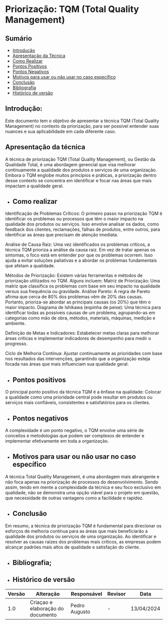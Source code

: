 # Priorização: TQM (Total Quality Management)

## Sumário
* [Introdução](#Introdução)
* [Apresentação da Técnica](#Apresentação-da-Técnica)
* [Como Realizar](#Como-Realizar)
* [Pontos Positivos](#Pontos-Positivos)
* [Pontos Negativos](#Pontos-Negativos)
* [Motivos para usar ou não usar no caso específico](#Motivos-para-usar-ou-não-usar-no-caso-específico)
* [Conclusão](#Conclusão)
* [Bibliografia](#Bibliografia)
* [Histórico de versão](#Histórico-de-versão)
  
## Introdução:
Este documento tem o objetivo de apresentar a técnica TQM (Total Quality Management) no contexto da priorização, para ser possível entender
suas nuances e sua aplicabilidade em cada diferente caso.

## Apresentação da técnica
A técnica de priorização TQM (Total Quality Management), ou Gestão da Qualidade Total, é uma abordagem gerencial que visa melhorar 
continuamente a qualidade dos produtos e serviços de uma organização. Embora o TQM englobe muitos princípios e práticas, a priorização 
dentro desse contexto se concentra em identificar e focar nas áreas que mais impactam a qualidade geral.

- ## Como realizar
Identificação de Problemas Críticos: O primeiro passo na priorização TQM é identificar os problemas ou processos que têm o maior impacto 
na qualidade dos produtos ou serviços. Isso envolve analisar os dados, como feedback dos clientes, reclamações, falhas de produtos, 
entre outros, para identificar as áreas que precisam de atenção imediata.

Análise de Causa Raiz: Uma vez identificados os problemas críticos, a técnica TQM prioriza a análise da causa raiz. Em vez de tratar apenas
os sintomas, o foco está em entender por que os problemas ocorrem. Isso ajuda a evitar soluções paliativas e a abordar os problemas 
fundamentais que afetam a qualidade.

Métodos de Priorização: Existem várias ferramentas e métodos de priorização utilizados no TQM. Alguns incluem:
Matriz de Priorização: Uma matriz que classifica os problemas com base em seu impacto na qualidade versus sua frequência ou gravidade.
Análise Pareto: A regra de Pareto afirma que cerca de 80% dos problemas vêm de 20% das causas. Portanto, prioriza-se abordar as principais 
causas (os 20%) que têm o maior impacto.
Diagrama de Ishikawa (espinha de peixe): Uma técnica para identificar todas as possíveis causas de um problema, agrupando-as em categorias
como mão de obra, métodos, materiais, máquinas, medição e ambiente.

Definição de Metas e Indicadores: Estabelecer metas claras para melhorar áreas críticas e implementar indicadores de desempenho para 
medir o progresso.

Ciclo de Melhoria Contínua: Ajustar continuamente as prioridades com base nos resultados das intervenções, garantindo que a organização
esteja focada nas áreas que mais influenciam sua qualidade geral.

- ## Pontos positivos
O principal ponto positivo da técnica TQM é a ênfase na qualidade: Colocar a qualidade como uma prioridade central pode resultar em produtos
ou serviços mais confiáveis, consistentes e satisfatórios para os clientes.

- ## Pontos negativos
A complexidade é um ponto negativo, o TQM envolve uma série de conceitos e metodologias que podem ser complexos de entender e implementar
efetivamente em toda a organização.

- ## Motivos para usar ou não usar no caso específico
A técnica Total Quality Management, é uma abordagem mais abrangente e não foca apenas na priorização de processos do desenvolvimento. Sendo 
assim, tendo em mente a complexidade da técnica e seu foco exclusivo em qualidade, não se demonstra uma opção viável para o projeto em 
questão, que necessidade de outras vantagens como a facilidade e rapidez.

- ## Conclusão
Em resumo, a técnica de priorização TQM é fundamental para direcionar os esforços de melhoria contínua para as áreas que mais beneficiarão 
a qualidade dos produtos ou serviços de uma organização. Ao identificar e resolver as causas raízes dos problemas mais críticos, as empresas
podem alcançar padrões mais altos de qualidade e satisfação do cliente.

- ## Bibliografia;
        
- ## Histórico de versão
| Versão | Alteração | Responsável | Revisor | Data |
| - | - | - | - | - |
| 1.0 | Criaçao e elaboração do documento | Pedro Augusto | - | 13/04/2024 |
